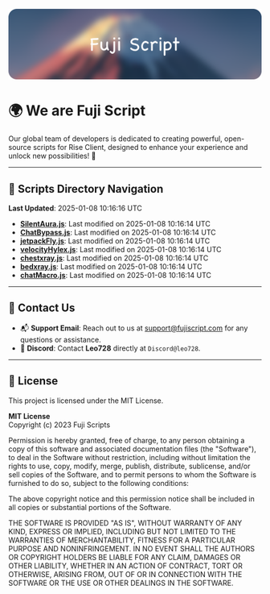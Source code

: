 ![Banner](.github/b.webp)

# 🌍 **We are Fuji Script**

Our global team of developers is dedicated to creating powerful, open-source scripts for Rise Client, designed to enhance your experience and unlock new possibilities! 🌟

---
<!-- SCRIPTS_NAVIGATION_START -->
## 📂 **Scripts Directory Navigation**

**Last Updated**: 2025-01-08 10:16:16 UTC

- **[SilentAura.js](scripts/SilentAura.js)**: Last modified on 2025-01-08 10:16:14 UTC
- **[ChatBypass.js](scripts/ChatBypass.js)**: Last modified on 2025-01-08 10:16:14 UTC
- **[jetpackFly.js](scripts/jetpackFly.js)**: Last modified on 2025-01-08 10:16:14 UTC
- **[velocityHylex.js](scripts/velocityHylex.js)**: Last modified on 2025-01-08 10:16:14 UTC
- **[chestxray.js](scripts/chestxray.js)**: Last modified on 2025-01-08 10:16:14 UTC
- **[bedxray.js](scripts/bedxray.js)**: Last modified on 2025-01-08 10:16:14 UTC
- **[chatMacro.js](scripts/chatMacro.js)**: Last modified on 2025-01-08 10:16:14 UTC

<!-- SCRIPTS_NAVIGATION_END -->

---

## 💬 **Contact Us**  
- 📬 **Support Email**: Reach out to us at [support@fujiscript.com](mailto:support@fujiscript.com) for any questions or assistance.  
- 💬 **Discord**: Contact **Leo728** directly at `Discord@leo728`.

---

## 📜 **License**

This project is licensed under the MIT License.  

**MIT License**  
Copyright (c) 2023 Fuji Scripts  

Permission is hereby granted, free of charge, to any person obtaining a copy of this software and associated documentation files (the "Software"), to deal in the Software without restriction, including without limitation the rights to use, copy, modify, merge, publish, distribute, sublicense, and/or sell copies of the Software, and to permit persons to whom the Software is furnished to do so, subject to the following conditions:  

The above copyright notice and this permission notice shall be included in all copies or substantial portions of the Software.  

THE SOFTWARE IS PROVIDED "AS IS", WITHOUT WARRANTY OF ANY KIND, EXPRESS OR IMPLIED, INCLUDING BUT NOT LIMITED TO THE WARRANTIES OF MERCHANTABILITY, FITNESS FOR A PARTICULAR PURPOSE AND NONINFRINGEMENT. IN NO EVENT SHALL THE AUTHORS OR COPYRIGHT HOLDERS BE LIABLE FOR ANY CLAIM, DAMAGES OR OTHER LIABILITY, WHETHER IN AN ACTION OF CONTRACT, TORT OR OTHERWISE, ARISING FROM, OUT OF OR IN CONNECTION WITH THE SOFTWARE OR THE USE OR OTHER DEALINGS IN THE SOFTWARE.  
